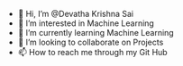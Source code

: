 - 👋 Hi, I’m @Devatha Krishna Sai
- 👀 I’m interested in Machine Learning
- 🌱 I’m currently learning Machine Learning
- 💞️ I’m looking to collaborate on Projects
- 📫 How to reach me through my Git Hub

<!---
krish0823/krish0823 is a ✨ special ✨ repository because its `README.md` (this file) appears on your GitHub profile.
You can click the Preview link to take a look at your changes.
--->
